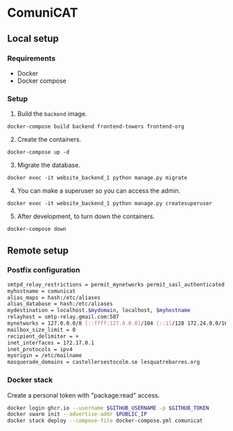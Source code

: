 # ComuniCAT

## Local setup

### Requirements

- Docker
- Docker compose

### Setup

1. Build the `backend` image.

```shell
docker-compose build backend frontend-towers frontend-org
```

2. Create the containers.

```shell
docker-compose up -d
```

3. Migrate the database.

```shell
docker exec -it website_backend_1 python manage.py migrate
```

4. You can make a superuser so you can access the admin.

```shell
docker exec -it website_backend_1 python manage.py createsuperuser
```

5. After development, to turn down the containers.

```shell
docker-compose down
```

## Remote setup

### Postfix configuration
```bash
smtpd_relay_restrictions = permit_mynetworks permit_sasl_authenticated defer_unauth_destination
myhostname = comunicat
alias_maps = hash:/etc/aliases
alias_database = hash:/etc/aliases
mydestination = localhost.$mydomain, localhost, $myhostname
relayhost = smtp-relay.gmail.com:587
mynetworks = 127.0.0.0/8 [::ffff:127.0.0.0]/104 [::1]/128 172.24.0.0/16
mailbox_size_limit = 0
recipient_delimiter = +
inet_interfaces = 172.17.0.1
inet_protocols = ipv4
myorigin = /etc/mailname
masquerade_domains = castellersestocolm.se lesquatrebarres.org
```

### Docker stack

Create a personal token with "package:read" access.

```bash
docker login ghcr.io --username $GITHUB_USERNAME -p $GITHUB_TOKEN
docker swarm init --advertise-addr $PUBLIC_IP
docker stack deploy --compose-file docker-compose.yml comunicat
```
